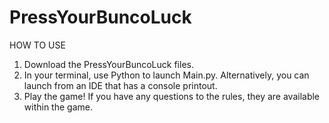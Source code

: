 # PressYourBuncoLuck

HOW TO USE

1) Download the PressYourBuncoLuck files.
2) In your terminal, use Python to launch Main.py. Alternatively, you can launch from an IDE that has a console printout.
3) Play the game! If you have any questions to the rules, they are available within the game.
